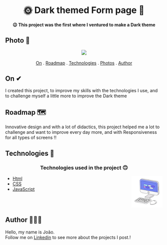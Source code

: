 <h1 align="center">
   🌞 Dark themed Form page 🌚
</h1>

<h4 align="center">
  😉 This project was the first where I ventured to make a Dark theme
</h4>

## Photo 🎴
   <div align='center' >
   <img src="./src/assets/movie.gif">
  
   </div>

<p align="center">   
   <a href="#On">On</a> .
   <a href="#Roadmap">Roadmap</a> .
   <a href="#Technologies">Technologies</a> .
   <a href="#Photos">Photos</a> . 
   <a href="#Author">Author</a> 
   
 </p>



   
 ## On ✔
     
     
   <p> I created this project, to improve my skills with the technologies I use, and to challenge myself a little more to improve the Dark theme</p>
   
   
   
 ## Roadmap 🗺
   
   <p>Innovative design and with a lot of didactics, this project helped me a lot to challenge and want to improve every day more, and with Responsiveness for all types of screens !!</p>
   
   ## Technologies 🚀
   
   <h3 align="center"> Technologies used in the project 🙃 </h3>
   
   <img src='computer1.gif' alt='gif-de-computador' align='right' width='20%'/>

- [Html](https://developer.mozilla.org/pt-BR/docs/Web/HTML/Element/html/)  
- [CSS](https://developer.mozilla.org/pt-BR/docs/Web/CSS)  
- [JavaScript](https://www.javascript.com/)  

<br>
<br>
   
    
## Author 🙋🏾‍♂️
   <p> Hello, my name is João. <br> Follow me on <a href="https://www.linkedin.com/in/joaosoaressilva/" target="_blank">Linkedin</a> to see more about the projects I post.!</p>

